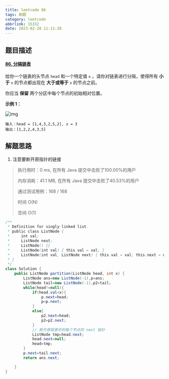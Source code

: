 ```yaml
---
title: leetcode 86
tags: 刷题
category: leetcode
abbrlink: 15332
date: 2023-02-28 11:11:28
---
```


## 题目描述

#### [86. 分隔链表](https://leetcode.cn/problems/partition-list/)



给你一个链表的头节点 `head` 和一个特定值 `x` ，请你对链表进行分隔，使得所有 **小于** `x` 的节点都出现在 **大于或等于** `x` 的节点之前。

你应当 **保留** 两个分区中每个节点的初始相对位置。

 

**示例 1：**

![img](https://cdn.jsdelivr.net/gh/Kong-PR/Typora-picture@latest/img/partition.jpg)

```
输入：head = [1,4,3,2,5,2], x = 3
输出：[1,2,2,4,3,5]
```

## 解题思路

1. 注意要断开原指针的链接

> 执行用时：0 ms, 在所有 Java 提交中击败了100.00%的用户
>
> 内存消耗：41.1 MB, 在所有 Java 提交中击败了40.53%的用户
>
> 通过测试用例：168 / 168
>
> 时间 O(N)
>
> 空间 O(1)

```java
/**
 * Definition for singly-linked list.
 * public class ListNode {
 *     int val;
 *     ListNode next;
 *     ListNode() {}
 *     ListNode(int val) { this.val = val; }
 *     ListNode(int val, ListNode next) { this.val = val; this.next = next; }
 * }
 */
class Solution {
    public ListNode partition(ListNode head, int x) {
        ListNode ans=new ListNode(-1),p=ans;
        ListNode tail=new ListNode(-1),p2=tail;
        while(head!=null){
            if(head.val<x){
                p.next=head;
                p=p.next;
            }
            else{
                p2.next=head;
                p2=p2.next;
            }
            // 断开原链表中的每个节点的 next 指针
            ListNode tmp=head.next;
            head.next=null;
            head=tmp;
        }
        p.next=tail.next;
        return ans.next;

    }
}
```

